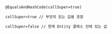 
```
@EqualsAndHashCode(callSuper=true)
```

```
callSuper=true // 부모의 있는 값을 포함
```

```
callSuper=false // 현재 Entity 클래스 안에 있는 값
```

